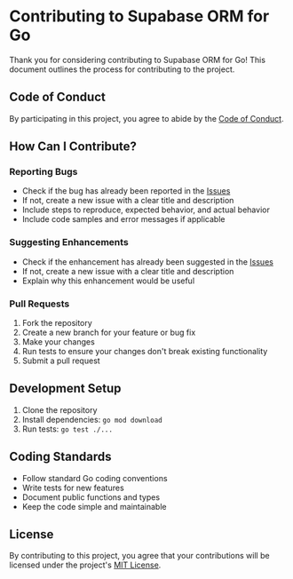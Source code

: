 # Contributing to Supabase ORM for Go

Thank you for considering contributing to Supabase ORM for Go! This document outlines the process for contributing to the project.

## Code of Conduct

By participating in this project, you agree to abide by the [Code of Conduct](CODE_OF_CONDUCT.md).

## How Can I Contribute?

### Reporting Bugs

- Check if the bug has already been reported in the [Issues](https://github.com/rinconrj/supabase-orm/issues)
- If not, create a new issue with a clear title and description
- Include steps to reproduce, expected behavior, and actual behavior
- Include code samples and error messages if applicable

### Suggesting Enhancements

- Check if the enhancement has already been suggested in the [Issues](https://github.com/rinconrj/supabase-orm/issues)
- If not, create a new issue with a clear title and description
- Explain why this enhancement would be useful

### Pull Requests

1. Fork the repository
2. Create a new branch for your feature or bug fix
3. Make your changes
4. Run tests to ensure your changes don't break existing functionality
5. Submit a pull request

## Development Setup

1. Clone the repository
2. Install dependencies: `go mod download`
3. Run tests: `go test ./...`

## Coding Standards

- Follow standard Go coding conventions
- Write tests for new features
- Document public functions and types
- Keep the code simple and maintainable

## License

By contributing to this project, you agree that your contributions will be licensed under the project's [MIT License](LICENSE).